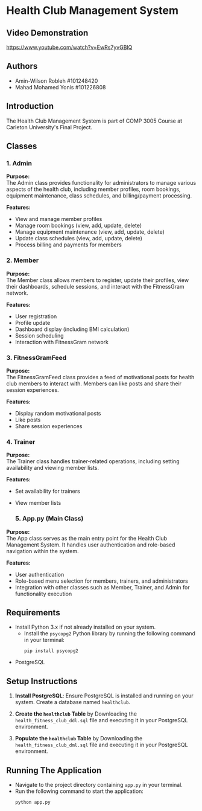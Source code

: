 # Health Club Management System

## Video Demonstration
https://www.youtube.com/watch?v=EwRs7yvGBlQ

## Authors
- Amin-Wilson Robleh #101248420
- Mahad Mohamed Yonis #101226808

## Introduction
The Health Club Management System is part of COMP 3005 Course at Carleton University's Final Project.

## Classes

### 1. Admin

**Purpose:**  
The Admin class provides functionality for administrators to manage various aspects of the health club, including member profiles, room bookings, equipment maintenance, class schedules, and billing/payment processing.

**Features:**
- View and manage member profiles
- Manage room bookings (view, add, update, delete)
- Manage equipment maintenance (view, add, update, delete)
- Update class schedules (view, add, update, delete)
- Process billing and payments for members

### 2. Member

**Purpose:**  
The Member class allows members to register, update their profiles, view their dashboards, schedule sessions, and interact with the FitnessGram network.

**Features:**
- User registration
- Profile update
- Dashboard display (including BMI calculation)
- Session scheduling
- Interaction with FitnessGram network

### 3. FitnessGramFeed

**Purpose:**  
The FitnessGramFeed class provides a feed of motivational posts for health club members to interact with. Members can like posts and share their session experiences.

**Features:**
- Display random motivational posts
- Like posts
- Share session experiences

### 4. Trainer

**Purpose:**  
The Trainer class handles trainer-related operations, including setting availability and viewing member lists.

**Features:**
- Set availability for trainers
- View member lists

  ### 5. App.py (Main Class)

**Purpose:**  
The App class serves as the main entry point for the Health Club Management System. It handles user authentication and role-based navigation within the system.

**Features:**
- User authentication
- Role-based menu selection for members, trainers, and administrators
- Integration with other classes such as Member, Trainer, and Admin for functionality execution


## Requirements
 - Install Python 3.x if not already installed on your system.
   - Install the `psycopg2` Python library by running the following command in your terminal:
     ```
     pip install psycopg2
     ```
  - PostgreSQL

## Setup Instructions
1. **Install PostgreSQL**: Ensure PostgreSQL is installed and running on your system. Create a database named `healthclub`.

2. **Create the `healthclub` Table** by Downloading the `health_fitness_club_ddl.sql` file and executing it in your PostgreSQL environment. 

3. **Populate the `healthclub` Table** by Downloading the `health_fitness_club_dml.sql` file and executing it in your PostgreSQL environment. 

## Running The Application
   - Navigate to the project directory containing `app.py` in your terminal.
   - Run the following command to start the application:
     ```
     python app.py
     ```

